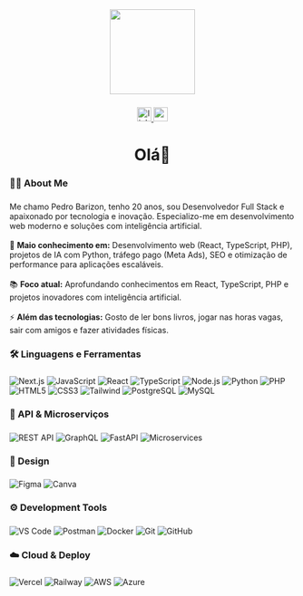 <div align="center">
  <img height="150" src="https://camo.githubusercontent.com/62da68eb62b1e5f175f7d1f0191dd89a653d7908feb22d37d4a0ab07365d6791/68747470733a2f2f6d656469612e67697068792e636f6d2f6d656469612f4d3967624264396e6244724f5475314d71782f67697068792e676966"  />
</div>

###

<div align="center">
  <a href="https://www.linkedin.com/in/pedro-barizon-a77383264/" target="_blank">
    <img src="https://img.shields.io/static/v1?message=LinkedIn&logo=linkedin&label=&color=0077B5&logoColor=white&labelColor=&style=for-the-badge" height="25" alt="linkedin logo"  />
  </a>
  <a href="mailto:Pedrobarizon04@gmail.com" target="_blank">
    <img src="https://img.shields.io/static/v1?message=Gmail&logo=gmail&label=&color=D14836&logoColor=white&labelColor=&style=for-the-badge" height="25" alt="gmail logo"  />
  </a>
</div>

###

<h1 align="center">Olá👋</h1>

###

<h3 align="left">👨‍💻  About Me</h3>

###

<p align="left">Me chamo Pedro Barizon, tenho 20 anos, sou Desenvolvedor Full Stack e apaixonado por tecnologia e inovação. Especializo-me em desenvolvimento web moderno e soluções com inteligência artificial.
<br>
<br>🚀 <strong>Maio conhecimento em:</strong> Desenvolvimento web (React, TypeScript, PHP), projetos de IA com Python, tráfego pago (Meta Ads), SEO e otimização de performance para aplicações escaláveis.
<br>
<br>📚 <strong>Foco atual:</strong> Aprofundando conhecimentos em React, TypeScript, PHP e projetos inovadores com inteligência artificial.
<br>
<br>⚡ <strong>Além das tecnologias:</strong> Gosto de ler bons livros, jogar nas horas vagas, sair com amigos e fazer atividades físicas.
</p>

###

<h3 align="left">🛠 Linguagens e Ferramentas</h3>

###

<p align="left">
  <img src="https://img.shields.io/badge/Next.js-000000?style=flat&logo=nextdotjs&logoColor=white" alt="Next.js" />
  <img src="https://img.shields.io/badge/JavaScript-F7DF1E?style=flat&logo=javascript&logoColor=black" alt="JavaScript" />
  <img src="https://img.shields.io/badge/React-61DAFB?style=flat&logo=react&logoColor=black" alt="React" />
  <img src="https://img.shields.io/badge/TypeScript-3178C6?style=flat&logo=typescript&logoColor=white" alt="TypeScript" />
  <img src="https://img.shields.io/badge/Node.js-339933?style=flat&logo=nodedotjs&logoColor=white" alt="Node.js" />
  <img src="https://img.shields.io/badge/Python-3776AB?style=flat&logo=python&logoColor=white" alt="Python" />
  <img src="https://img.shields.io/badge/PHP-777BB4?style=flat&logo=php&logoColor=white" alt="PHP" />
  <img src="https://img.shields.io/badge/HTML5-E34F26?style=flat&logo=html5&logoColor=white" alt="HTML5" />
  <img src="https://img.shields.io/badge/CSS3-1572B6?style=flat&logo=css3&logoColor=white" alt="CSS3" />
  <img src="https://img.shields.io/badge/Tailwind-06B6D4?style=flat&logo=tailwindcss&logoColor=white" alt="Tailwind" />
  <img src="https://img.shields.io/badge/PostgreSQL-336791?style=flat&logo=postgresql&logoColor=white" alt="PostgreSQL" />
  <img src="https://img.shields.io/badge/MySQL-4479A1?style=flat&logo=mysql&logoColor=white" alt="MySQL" />
</p>

###

<h3 align="left">🔌 API & Microserviços</h3>

###

<p align="left">
  <img src="https://img.shields.io/badge/REST_API-02569B?style=flat&logo=rest&logoColor=white" alt="REST API" />
  <img src="https://img.shields.io/badge/GraphQL-E10098?style=flat&logo=graphql&logoColor=white" alt="GraphQL" />
  <img src="https://img.shields.io/badge/FastAPI-009688?style=flat&logo=fastapi&logoColor=white" alt="FastAPI" />
  <img src="https://img.shields.io/badge/Microservices-FF6B35?style=flat&logo=microgenetics&logoColor=white" alt="Microservices" />
</p>

###

<h3 align="left">🎨 Design</h3>

###

<p align="left">
  <img src="https://img.shields.io/badge/Figma-F24E1E?style=flat&logo=figma&logoColor=white" alt="Figma" />
  <img src="https://img.shields.io/badge/Canva-00C4CC?style=flat&logo=canva&logoColor=white" alt="Canva" />
</p>

###

<h3 align="left">⚙️ Development Tools</h3>

###

<p align="left">
  <img src="https://img.shields.io/badge/VS_Code-007ACC?style=flat&logo=visualstudiocode&logoColor=white" alt="VS Code" />
  <img src="https://img.shields.io/badge/Postman-FF6C37?style=flat&logo=postman&logoColor=white" alt="Postman" />
  <img src="https://img.shields.io/badge/Docker-2496ED?style=flat&logo=docker&logoColor=white" alt="Docker" />
  <img src="https://img.shields.io/badge/Git-F05032?style=flat&logo=git&logoColor=white" alt="Git" />
  <img src="https://img.shields.io/badge/GitHub-181717?style=flat&logo=github&logoColor=white" alt="GitHub" />
</p>

###

<h3 align="left">☁️ Cloud & Deploy</h3>

###

<p align="left">
  <img src="https://img.shields.io/badge/Vercel-000000?style=flat&logo=vercel&logoColor=white" alt="Vercel" />
  <img src="https://img.shields.io/badge/Railway-0B0D0E?style=flat&logo=railway&logoColor=white" alt="Railway" />
  <img src="https://img.shields.io/badge/AWS-232F3E?style=flat&logo=amazonwebservices&logoColor=white" alt="AWS" />
  <img src="https://img.shields.io/badge/Azure-0078D4?style=flat&logo=microsoftazure&logoColor=white" alt="Azure" />
</p>

###
